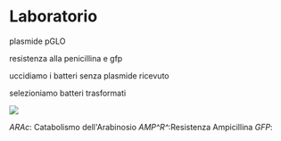# Laboratorio

plasmide pGLO

resistenza alla penicillina e gfp

uccidiamo i batteri senza plasmide ricevuto

selezioniamo batteri trasformati

![](https://i.imgur.com/jjYCS12.jpg)


_ARAc_: Catabolismo dell'Arabinosio
_AMP^R^_:Resistenza Ampicillina
_GFP_: 
<!--stackedit_data:
eyJoaXN0b3J5IjpbMTIzOTQ2MjI2XX0=
-->